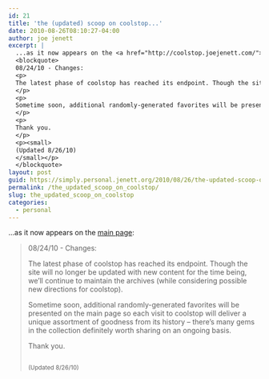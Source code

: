 ```yaml
---
id: 21
title: 'the (updated) scoop on coolstop...'
date: 2010-08-26T08:10:27-04:00
author: joe jenett
excerpt: |
  ...as it now appears on the <a href="http://coolstop.joejenett.com/">main page</a>:
  <blockquote>
  08/24/10 - Changes:
  <p>
  The latest phase of coolstop has reached its endpoint. Though the site will no longer be updated with new content for the time being, we'll continue to maintain the archives (while considering possible new directions for coolstop).
  </p>
  <p>
  Sometime soon, additional randomly-generated favorites will be presented on the main page so each visit to coolstop will deliver a unique assortment of goodness from its history &ndash; there's many gems in the collection definitely worth sharing on an ongoing basis.
  </p>
  <p>
  Thank you.
  </p>
  <p><small>
  (Updated 8/26/10)
  </small></p>
  </blockquote>
layout: post
guid: https://simply.personal.jenett.org/2010/08/26/the-updated-scoop-on-coolstop/
permalink: /the_updated_scoop_on_coolstop/
slug: the_updated_scoop_on_coolstop
categories:
  - personal
---
```

...as it now appears on the [main page](http://coolstop.joejenett.com/):

> 08/24/10 - Changes:
> 
> The latest phase of coolstop has reached its endpoint. Though the site will no longer be updated with new content for the time being, we’ll continue to maintain the archives (while considering possible new directions for coolstop). 
> 
> Sometime soon, additional randomly-generated favorites will be presented on the main page so each visit to coolstop will deliver a unique assortment of goodness from its history &ndash; there’s many gems in the collection definitely worth sharing on an ongoing basis. 
> 
> Thank you. 
> 
> <small><br /> (Updated 8/26/10)<br /> </small>